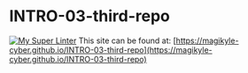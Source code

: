 # INTRO-03-third-repo
[![My Super Linter](https://github.com/MagiKyle-cyber/INTRO-03-third-repo/workflows/My%20Super%20Linter/badge.svg)](https://github.com/MagiKyle-cyber/INTRO-03-third-repo/actions)
This site can be found at: [https://magikyle-cyber.github.io/INTRO-03-third-repo](https://magikyle-cyber.github.io/INTRO-03-third-repo)
